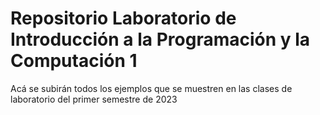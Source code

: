 # Repositorio Laboratorio de Introducción a la Programación y la Computación 1

Acá se subirán todos los ejemplos que se muestren en las clases de laboratorio del primer semestre de 2023